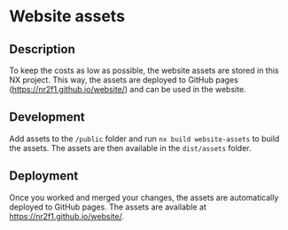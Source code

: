 # Website assets

## Description

To keep the costs as low as possible, the website assets are stored in this NX project. This way, the assets are deployed to GitHub pages (https://nr2f1.github.io/website/) and can be used in the website.

## Development

Add assets to the `/public` folder and run `nx build website-assets` to build the assets. The assets are then available in the `dist/assets` folder.

## Deployment

Once you worked and merged your changes, the assets are automatically deployed to GitHub pages. The assets are available at https://nr2f1.github.io/website/.
